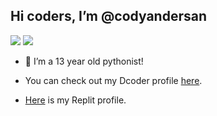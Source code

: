 ## Hi coders, I’m @codyandersan
![](https://komarev.com/ghpvc/?username=codyandersan&color=blueviolet) ![](https://img.shields.io/badge/-Python-blue?style=for-the-badge&logo=python&logoColor=white&labelColor=black)
- 👀 I’m a 13 year old pythonist!

- You can check out my Dcoder profile <a href="https://code.dcoder.tech/profile/codyandersan">here</a>.
- <a href="https://replit.com/@codyandersan">Here</a> is my Replit profile.
<!---
codyandersan/codyandersan is a ✨ special ✨ repository because its `README.md` (this file) appears on your GitHub profile.
You can click the Preview link to take a look at your changes.
--->
